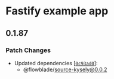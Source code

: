 # Fastify example app

## 0.1.87

### Patch Changes

- Updated dependencies [[`0c93ad0`](https://github.com/packages/workshop-node-sql-server/commit/0c93ad0c8d7711432937446fe76012fa8413527e)]:
  - @flowblade/source-kysely@0.0.2
